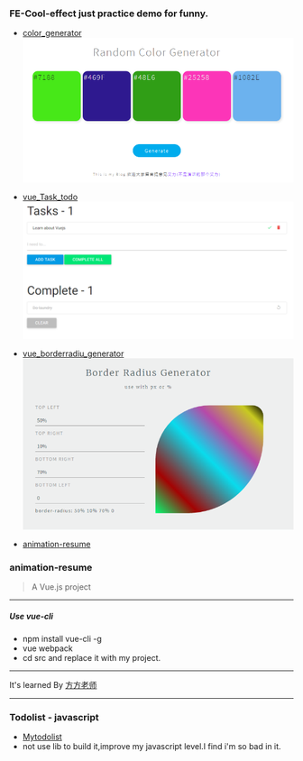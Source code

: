 ### FE-Cool-effect just practice demo for funny.
- [color_generator](https://github.com/GKilyar/funny-fe-effect/tree/master/color_generrator)
![](https://github.com/GKilyar/funny-fe-effect/raw/master/color_generrator/1.png)
- [vue_Task_todo](https://github.com/GKilyar/funny-fe-effect/tree/master/vue_Task_todo)
![](https://github.com/GKilyar/funny-fe-effect/raw/master/vue_Task_todo/2.png)
- [vue_borderradiu_generator](https://github.com/GKilyar/funny-fe-effect/tree/master/vuejs_border_radius_generator)
![](https://github.com/GKilyar/funny-fe-effect/raw/master/vuejs_border_radius_generator/3.png)

- [animation-resume](https://github.com/GKilyar/funny-fe-effect/tree/master/animation-resume)
### animation-resume

> A Vue.js project
--------------------------
##### Use vue-cli
- npm install vue-cli -g
- vue webpack <your-project-name>
- cd src and replace it with my project.

-------------------------------
It's learned By [方方老师](https://github.com/jirengu-inc)

-------------------------------------
### Todolist - javascript
- [Mytodolist](https://github.com/GKilyar/funny-fe-effect/tree/master/My-todolist)
- not use lib to build it,improve my javascript level.I find i'm so bad in it.
